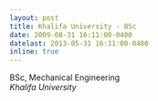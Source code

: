 ```yaml
---
layout: post
title: Khalifa University - BSc
date: 2009-08-31 16:11:00-0400
datelast: 2013-05-31 16:11:00-0400
inline: true
---
```


BSc, Mechanical Engineering<br>
*Khalifa University*